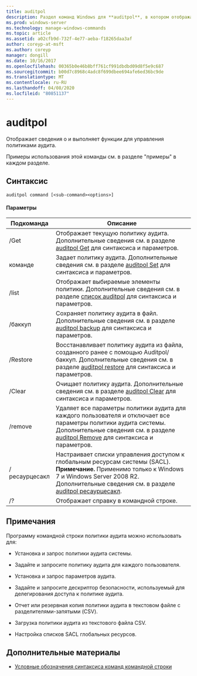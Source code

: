 ```yaml
---
title: auditpol
description: Раздел команд Windows для **auditpol**, в котором отображаются сведения о функциях и средствах управления политиками аудита.
ms.prod: windows-server
ms.technology: manage-windows-commands
ms.topic: article
ms.assetid: a02cfb9d-732f-4e77-aeba-f18265daa3af
author: coreyp-at-msft
ms.author: coreyp
manager: dongill
ms.date: 10/16/2017
ms.openlocfilehash: 00365b0e46b8bff761cf991dbdbd09d8f5e9c687
ms.sourcegitcommit: b00d7c8968c4adc8f699dbee694afe6ed36bc9de
ms.translationtype: MT
ms.contentlocale: ru-RU
ms.lasthandoff: 04/08/2020
ms.locfileid: "80851137"
---
```

# <a name="auditpol"></a>auditpol

Отображает сведения о и выполняет функции для управления политиками аудита.

Примеры использования этой команды см. в разделе "примеры" в каждом разделе.

## <a name="syntax"></a>Синтаксис

```
auditpol command [<sub-command><options>]
```

#### <a name="parameters"></a>Параметры

| Подкоманда | Описание |
| ----------- | ----------- |
| /Get | Отображает текущую политику аудита. Дополнительные сведения см. в разделе [auditpol Get](auditpol-get.md) для синтаксиса и параметров. |
| команде | Задает политику аудита. Дополнительные сведения см. в разделе [auditpol Set](auditpol-set.md) для синтаксиса и параметров. |
| /list | Отображает выбираемые элементы политики. Дополнительные сведения см. в разделе [список auditpol](auditpol-list.md) для синтаксиса и параметров. |
| /баккуп | Сохраняет политику аудита в файл. Дополнительные сведения см. в разделе [auditpol backup](auditpol-backup.md) для синтаксиса и параметров. |
| /Restore | Восстанавливает политику аудита из файла, созданного ранее с помощью Auditpol/баккуп. Дополнительные сведения см. в разделе [auditpol restore](auditpol-restore.md) для синтаксиса и параметров. |
| /Clear | Очищает политику аудита. Дополнительные сведения см. в разделе [auditpol Clear](auditpol-clear.md) для синтаксиса и параметров. |
| /remove | Удаляет все параметры политики аудита для каждого пользователя и отключает все параметры политики аудита системы. Дополнительные сведения см. в разделе [auditpol Remove](auditpol-remove.md) для синтаксиса и параметров. |
| /ресаурцесакл | Настраивает списки управления доступом к глобальным ресурсам системы (SACL). **Примечание.** Применимо только к Windows 7 и Windows Server 2008 R2. Дополнительные сведения см. в разделе [auditpol ресаурцесакл](auditpol-resourcesacl.md). |
| /?| Отображает справку в командной строке. |

## <a name="remarks"></a>Примечания

Программу командной строки политики аудита можно использовать для:

- Установка и запрос политики аудита системы.

- Задайте и запросите политику аудита для каждого пользователя.

- Установка и запрос параметров аудита.

- Задайте и запросите дескриптор безопасности, используемый для делегирования доступа к политике аудита.

- Отчет или резервная копия политики аудита в текстовом файле с разделителями-запятыми (CSV).

- Загрузка политики аудита из текстового файла CSV.

- Настройка списков SACL глобальных ресурсов.

## <a name="additional-references"></a>Дополнительные материалы

- [Условные обозначения синтаксиса команд командной строки](command-line-syntax-key.md)